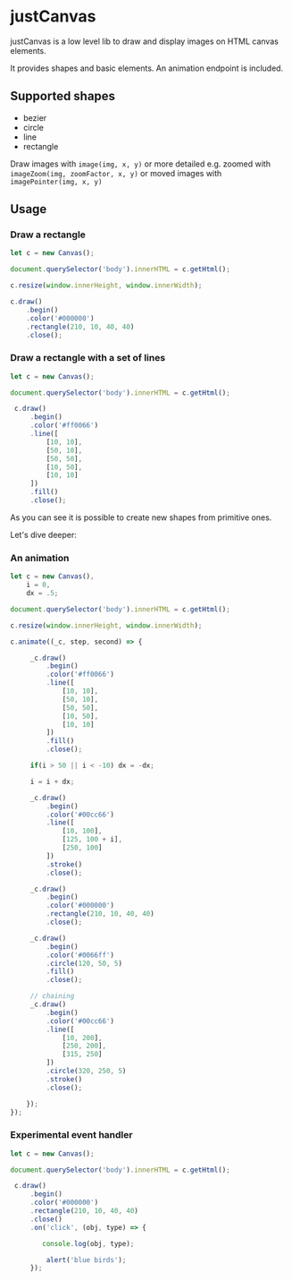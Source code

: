 # justCanvas

justCanvas is a low level lib to draw and display images on HTML canvas elements.

It provides shapes and basic elements. An animation endpoint is included.

## Supported shapes
* bezier
* circle
* line
* rectangle

Draw images with `image(img, x, y)` 
or more detailed e.g. zoomed with `imageZoom(img, zoomFactor, x, y)` 
or moved images with `imagePointer(img, x, y)`

## Usage

### Draw a rectangle
```javascript 1.8
let c = new Canvas();

document.querySelector('body').innerHTML = c.getHtml();

c.resize(window.innerHeight, window.innerWidth);

c.draw()
    .begin()
    .color('#000000')
    .rectangle(210, 10, 40, 40)
    .close();
```

### Draw a rectangle with a set of lines
```javascript 1.8
let c = new Canvas();

document.querySelector('body').innerHTML = c.getHtml();

 c.draw()
     .begin()
     .color('#ff0066')
     .line([
         [10, 10],
         [50, 10],
         [50, 50],
         [10, 50],
         [10, 10]
     ])
     .fill()
     .close();
```
As you can see it is possible to create new shapes from primitive ones.

Let's dive deeper:

### An animation

```javascript 1.8
let c = new Canvas(),
    i = 0,
    dx = .5;

document.querySelector('body').innerHTML = c.getHtml();

c.resize(window.innerHeight, window.innerWidth);

c.animate((_c, step, second) => {

     _c.draw()
         .begin()
         .color('#ff0066')
         .line([
             [10, 10],
             [50, 10],
             [50, 50],
             [10, 50],
             [10, 10]
         ])
         .fill()
         .close();

     if(i > 50 || i < -10) dx = -dx;

     i = i + dx;

     _c.draw()
         .begin()
         .color('#00cc66')
         .line([
             [10, 100],
             [125, 100 + i],
             [250, 100]
         ])
         .stroke()
         .close();

     _c.draw()
         .begin()
         .color('#000000')
         .rectangle(210, 10, 40, 40)
         .close();

     _c.draw()
         .begin()
         .color('#0066ff')
         .circle(120, 50, 5)
         .fill()
         .close();

     // chaining
     _c.draw()
         .begin()
         .color('#00cc66')
         .line([
             [10, 200],
             [250, 200],
             [315, 250]
         ])
         .circle(320, 250, 5)
         .stroke()
         .close();

    });
});
```

### Experimental event handler

```javascript 1.8
let c = new Canvas();

document.querySelector('body').innerHTML = c.getHtml();

 c.draw()
     .begin()
     .color('#000000')
     .rectangle(210, 10, 40, 40)
     .close()
     .on('click', (obj, type) => {

        console.log(obj, type);

         alert('blue birds');
     });
```